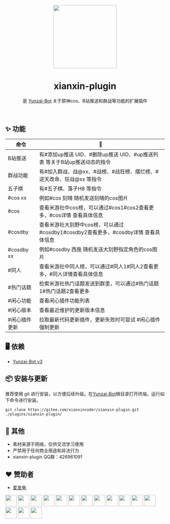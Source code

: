 <p align="center">
  <a href="https://gitee.com/xianxincoder/xianxin-plugin">
    <img width="200" src="https://gitee.com/xianxincoder/xianxin-plugin/raw/master/resources/img/rank/top.png">
  </a>
</p>

<h1 align="center">xianxin-plugin</h1>

<div align="center">
是 <a href="https://gitee.com/Le-niao/Yunzai-Bot" target="_blank">Yunzai-Bot</a> 关于原神cos、B站推送和群战等功能的扩展插件
</div>
<br />
<br />


## ✨ 功能

| 命令 | 🌰 |
| --- | --- |
| B站推送| 有#添加up推送 UID、#删除up推送 UID、#up推送列表 等关于B站up推送动态的指令 |
| 群战功能 | 有#加入群战、战@xx、#战榜、#战狂榜、摆烂榜、#逆天改命、狂战@xx 等指令 |
| 五子棋 | 有#五子棋、落子H8 等指令 |
| #cos xx | 例如#cos 刻晴 随机发送刻晴的cos图片 |
| #cos | 查看米游社中cos榜，可以通过#cos1#cos2查看更多，#cos详情 查看具体信息 |
| #cosdby | 查看米游社大别野中cos榜，可以通过#cosdby1#cosdby2查看更多，#cosdby详情 查看具体信息 |
| #cosdby xx | 例如#cosdby 西施 随机发送大别野指定角色的cos图片 |
| #同人 | 查看米游社中同人榜，可以通过#同人1#同人2查看更多，#同人详情查看具体信息 |
| #热门话题 | 检索米游社热门话题发送到群里，可以通过#热门话题1#热门话题2查看更多 |
| #闲心功能 | 查看闲心插件功能列表 |
| #闲心版本 | 查看最近维护的更新版本信息 |
| #闲心插件更新 | 拉取最新代码更新插件，更新失败时可尝试 #闲心插件强制更新 |


## 🖥 依赖

- [Yunzai-Bot v3](https://gitee.com/Le-niao/Yunzai-Bot)

## 📦 安装与更新

推荐使用 git 进行安装，以方便后续升级。在[Yunzai-Bot](https://gitee.com/Le-niao/Yunzai-Bot)根目录打开终端，运行如下命令进行安装。

```base
git clone https://gitee.com/xianxincoder/xianxin-plugin.git ./plugins/xianxin-plugin/
```


## 🌈 其他
- 素材来源于网络，仅供交流学习使用
- 严禁用于任何商业用途和非法行为
- xianxin-plugin QQ群：426961091



## ❤️ 赞助者

- [爱发电](https://afdian.net/@xianxin)

<a title="Fei."><img src="https://joeschmoe.io/api/v1/random" width="36" height="36"/></a>
<a title="林木森つ"><img src="https://joeschmoe.io/api/v1/random" width="36" height="36"/></a>
<a title="星辰之梦"><img src="https://joeschmoe.io/api/v1/random" width="36" height="36"/></a>
<a title="唉嘿"><img src="https://joeschmoe.io/api/v1/random" width="36" height="36"/></a>
<a title="萍"><img src="https://joeschmoe.io/api/v1/random" width="36" height="36"/></a>
<a title="Lie"><img src="https://joeschmoe.io/api/v1/random" width="36" height="36"/></a>
<a title="妙娃种子不妙了"><img src="https://joeschmoe.io/api/v1/random" width="36" height="36"/></a>
<a title="遇到问题摆大烂"><img src="https://joeschmoe.io/api/v1/random" width="36" height="36"/></a>
<a title="Gimme"><img src="https://joeschmoe.io/api/v1/random" width="36" height="36"/></a>
<a title="吃瓜群众"><img src="https://joeschmoe.io/api/v1/random" width="36" height="36"/></a>
<a title="长楠"><img src="https://joeschmoe.io/api/v1/random" width="36" height="36"/></a>
<a title="Tears"><img src="https://joeschmoe.io/api/v1/random" width="36" height="36"/></a>
<a href="https://gitee.com/TimeRainStarSky" target="_blank" title="时雨🌌星空"><img src="https://joeschmoe.io/api/v1/random" width="36" height="36"/></a>
<a title="夏-.-曙＆宙@象"><img src="https://joeschmoe.io/api/v1/random" width="36" height="36"/></a>
<a title="枫叶霜华"><img src="https://joeschmoe.io/api/v1/random" width="36" height="36"/></a>


